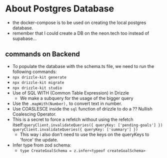 # About Postgres Database

- the docker-compose is to be used on creating the local postgres database.
- remember that I could create a DB on the neon.tech too instead of supabase...

## commands on Backend

- To populate the database with the schema.ts file, we need to run the following commands:
- `npx drizzle-kit generate`
- `npx drizzle-kit migrate`
- `npx drizzle-kit studio`
- Use of SQL WITH (Common Table Expression) in Drizzle
  - We make a subquery for the usage of the bigger query
- Use the `.mapWith(Number),` to convert text in number.
- Use COASLESCE inside the `sql` function of drizzle to do a ?? Nullish Coalescing Operator.
- This is a secret to force a refetch without using the refetch itself:```
    queryClient.invalidateQueries({ queryKey: ['pending-goals'] })
    queryClient.invalidateQueries({ queryKey: ['summary'] }) ```
  - This way i also don't need to use the keys on the queryKeys to 'force' the update.
- Infer type from zod schema:
  - `type CreateGoalSchema = z.infer<typeof createGoalSchema>`
